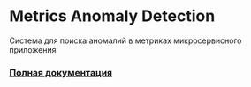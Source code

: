 # Metrics Anomaly Detection
Система для поиска аномалий в метриках микросервисного приложения

### [Полная документация](https://vladaderina.github.io/KubeAnomaly/)
